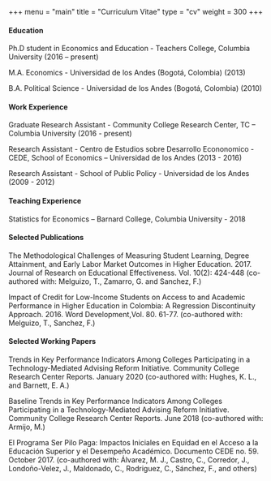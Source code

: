 +++
menu = "main"
title = "Curriculum Vitae"
type = "cv"
weight = 300
+++

#### Education

Ph.D student in Economics and Education - Teachers College, Columbia University (2016 – present)

M.A. Economics - Universidad de los Andes (Bogotá, Colombia) (2013)

B.A. Political Science - Universidad de los Andes (Bogotá, Colombia) (2010)

#### Work Experience

Graduate Research Assistant - Community College Research Center, TC – Columbia University (2016 - present)

Research Assistant - Centro de Estudios sobre Desarrollo Econonomico - CEDE, School of Economics – Universidad de los Andes (2013 - 2016)

Research Assistant - School of Public Policy - Universidad de los Andes (2009 - 2012)

#### Teaching Experience

Statistics for Economics – Barnard College, Columbia University - 2018

#### Selected Publications

The Methodological Challenges of Measuring Student Learning, Degree Attainment, and Early Labor Market Outcomes in Higher Education. 2017. Journal of Research on Educational Effectiveness. Vol. 10(2): 424-448 (co-authored with: Melguizo, T., Zamarro, G. and Sanchez, F.)

Impact of Credit for Low-Income Students on Access to and Academic Performance in Higher Education in Colombia: A Regression Discontinuity Approach. 2016. Word Development,Vol. 80. 61-77. (co-authored with: Melguizo, T., Sanchez, F.)

#### Selected Working Papers

Trends in Key Performance Indicators Among Colleges Participating in a Technology-Mediated Advising Reform Initiative. Community College Research Center Reports. January 2020 (co-authored with: Hughes, K. L., and Barnett, E. A.)

 Baseline Trends in Key Performance Indicators Among Colleges Participating in a Technology-Mediated Advising Reform Initiative. Community College Research Center Reports. June 2018 (co-authored with: Armijo, M.)

El Programa Ser Pilo Paga: Impactos Iniciales en Equidad en el Acceso a la Educación Superior y el Desempeño Académico. Documento CEDE no. 59. October 2017. (co-authored with: Álvarez, M. J., Castro, C., Corredor, J., Londoño-Velez, J., Maldonado, C., Rodriguez, C., Sánchez, F., and others)

